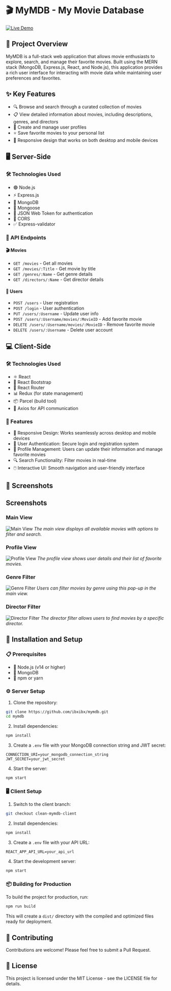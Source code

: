 # 🎬 MyMDB - My Movie Database

[![Live Demo](https://img.shields.io/badge/Live-Demo-brightgreen.svg)](https://mymdb-app.netlify.app/)

## 📖 Project Overview

MyMDB is a full-stack web application that allows movie enthusiasts to explore, search, and manage their favorite movies. Built using the MERN stack (MongoDB, Express.js, React, and Node.js), this application provides a rich user interface for interacting with movie data while maintaining user preferences and favorites.

## ✨ Key Features

- 🔍 Browse and search through a curated collection of movies
- 📋 View detailed information about movies, including descriptions, genres, and directors
- 👤 Create and manage user profiles
- ⭐ Save favorite movies to your personal list
- 📱 Responsive design that works on both desktop and mobile devices

## 🖥️ Server-Side

### 🛠️ Technologies Used

- 🟢 Node.js
- ⚡ Express.js
- 🍃 MongoDB
- 🔷 Mongoose
- 🔑 JSON Web Token for authentication
- 🔄 CORS
- ✅ Express-validator

### 📡 API Endpoints

#### 🎬 Movies
- `GET /movies` - Get all movies
- `GET /movies/:Title` - Get movie by title
- `GET /genres/:Name` - Get genre details
- `GET /directors/:Name` - Get director details

#### 👥 Users
- `POST /users` - User registration
- `POST /login` - User authentication
- `PUT /users/:Username` - Update user info
- `POST /users/:Username/movies/:MovieID` - Add favorite movie
- `DELETE /users/:Username/movies/:MovieID` - Remove favorite movie
- `DELETE /users/:Username` - Delete user account

## 💻 Client-Side

### 🛠️ Technologies Used

- ⚛️ React
- 🎨 React Bootstrap
- 🔀 React Router
- 📊 Redux (for state management)
- 📦 Parcel (build tool)
- 🔌 Axios for API communication

### 🌟 Features

- 🎨 Responsive Design: Works seamlessly across desktop and mobile devices
- 🔐 User Authentication: Secure login and registration system
- 👤 Profile Management: Users can update their information and manage favorite movies
- 🔍 Search Functionality: Filter movies in real-time
- 🖱️ Interactive UI: Smooth navigation and user-friendly interface

## 📸 Screenshots

## Screenshots

### Main View
![Main View](img/Screenshot1.jpg)
*The main view displays all available movies with options to filter and search.*

### Profile View
![Profile View](img/Screenshot2.jpg)
*The profile view shows user details and their list of favorite movies.*

### Genre Filter
![Genre Filter](img/Screenshot3.jpg)
*Users can filter movies by genre using this pop-up in the main view.*

### Director Filter
![Director Filter](img/Screenshot4.jpg)
*The director filter allows users to find movies by a specific director.*

## 🚀 Installation and Setup

### 📋 Prerequisites

- 📌 Node.js (v14 or higher)
- 📌 MongoDB
- 📌 npm or yarn

### ⚙️ Server Setup

1. Clone the repository:
```bash
git clone https://github.com/ibxibx/mymdb.git
cd mymdb
```

2. Install dependencies:
```bash
npm install
```

3. Create a `.env` file with your MongoDB connection string and JWT secret:
```
CONNECTION_URI=your_mongodb_connection_string
JWT_SECRET=your_jwt_secret
```

4. Start the server:
```bash
npm start
```

### 🖥️ Client Setup

1. Switch to the client branch:
```bash
git checkout clean-mymdb-client
```

2. Install dependencies:
```bash
npm install
```

3. Create a `.env` file with your API URL:
```
REACT_APP_API_URL=your_api_url
```

4. Start the development server:
```bash
npm start
```

### 📦 Building for Production

To build the project for production, run:
```bash
npm run build
```

This will create a `dist/` directory with the compiled and optimized files ready for deployment.

## 🤝 Contributing

Contributions are welcome! Please feel free to submit a Pull Request.

## 📜 License

This project is licensed under the MIT License - see the LICENSE file for details.
